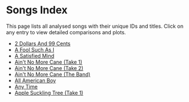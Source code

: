 # Songs Index

This page lists all analysed songs with their unique IDs and titles.
Click on any entry to view detailed comparisons and plots.

- [2 Dollars And 99 Cents](./2da9c.md)
- [A Fool Such As I](./afsai.md)
- [A Satisfied Mind](./asm.md)
- [Ain't No More Cane (Take 1)](./anmc_t1.md)
- [Ain't No More Cane (Take 2)](./anmc_t2.md)
- [Ain't No More Cane (The Band)](./anmc_t3.md)
- [All American Boy](./aab.md)
- [Any Time](./anyt.md)
- [Apple Suckling Tree (Take 1)](./ast_t1.md)
